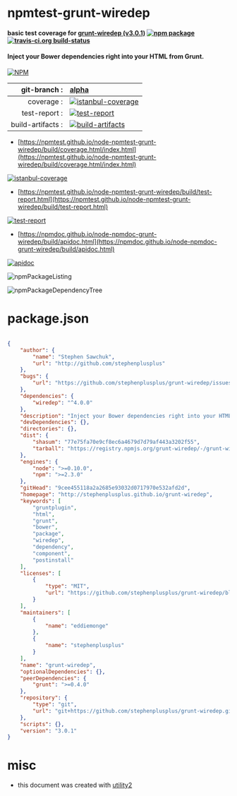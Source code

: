 # npmtest-grunt-wiredep

#### basic test coverage for  [grunt-wiredep (v3.0.1)](http://stephenplusplus.github.io/grunt-wiredep)  [![npm package](https://img.shields.io/npm/v/npmtest-grunt-wiredep.svg?style=flat-square)](https://www.npmjs.org/package/npmtest-grunt-wiredep) [![travis-ci.org build-status](https://api.travis-ci.org/npmtest/node-npmtest-grunt-wiredep.svg)](https://travis-ci.org/npmtest/node-npmtest-grunt-wiredep)

#### Inject your Bower dependencies right into your HTML from Grunt.

[![NPM](https://nodei.co/npm/grunt-wiredep.png?downloads=true&downloadRank=true&stars=true)](https://www.npmjs.com/package/grunt-wiredep)

| git-branch : | [alpha](https://github.com/npmtest/node-npmtest-grunt-wiredep/tree/alpha)|
|--:|:--|
| coverage : | [![istanbul-coverage](https://npmtest.github.io/node-npmtest-grunt-wiredep/build/coverage.badge.svg)](https://npmtest.github.io/node-npmtest-grunt-wiredep/build/coverage.html/index.html)|
| test-report : | [![test-report](https://npmtest.github.io/node-npmtest-grunt-wiredep/build/test-report.badge.svg)](https://npmtest.github.io/node-npmtest-grunt-wiredep/build/test-report.html)|
| build-artifacts : | [![build-artifacts](https://npmtest.github.io/node-npmtest-grunt-wiredep/glyphicons_144_folder_open.png)](https://github.com/npmtest/node-npmtest-grunt-wiredep/tree/gh-pages/build)|

- [https://npmtest.github.io/node-npmtest-grunt-wiredep/build/coverage.html/index.html](https://npmtest.github.io/node-npmtest-grunt-wiredep/build/coverage.html/index.html)

[![istanbul-coverage](https://npmtest.github.io/node-npmtest-grunt-wiredep/build/screenCapture.buildCi.browser.%252Ftmp%252Fbuild%252Fcoverage.lib.html.png)](https://npmtest.github.io/node-npmtest-grunt-wiredep/build/coverage.html/index.html)

- [https://npmtest.github.io/node-npmtest-grunt-wiredep/build/test-report.html](https://npmtest.github.io/node-npmtest-grunt-wiredep/build/test-report.html)

[![test-report](https://npmtest.github.io/node-npmtest-grunt-wiredep/build/screenCapture.buildCi.browser.%252Ftmp%252Fbuild%252Ftest-report.html.png)](https://npmtest.github.io/node-npmtest-grunt-wiredep/build/test-report.html)

- [https://npmdoc.github.io/node-npmdoc-grunt-wiredep/build/apidoc.html](https://npmdoc.github.io/node-npmdoc-grunt-wiredep/build/apidoc.html)

[![apidoc](https://npmdoc.github.io/node-npmdoc-grunt-wiredep/build/screenCapture.buildCi.browser.%252Ftmp%252Fbuild%252Fapidoc.html.png)](https://npmdoc.github.io/node-npmdoc-grunt-wiredep/build/apidoc.html)

![npmPackageListing](https://npmtest.github.io/node-npmtest-grunt-wiredep/build/screenCapture.npmPackageListing.svg)

![npmPackageDependencyTree](https://npmtest.github.io/node-npmtest-grunt-wiredep/build/screenCapture.npmPackageDependencyTree.svg)



# package.json

```json

{
    "author": {
        "name": "Stephen Sawchuk",
        "url": "http://github.com/stephenplusplus"
    },
    "bugs": {
        "url": "https://github.com/stephenplusplus/grunt-wiredep/issues"
    },
    "dependencies": {
        "wiredep": "^4.0.0"
    },
    "description": "Inject your Bower dependencies right into your HTML from Grunt.",
    "devDependencies": {},
    "directories": {},
    "dist": {
        "shasum": "77e75fa70e9cf8ec6a4679d7d79af443a3202f55",
        "tarball": "https://registry.npmjs.org/grunt-wiredep/-/grunt-wiredep-3.0.1.tgz"
    },
    "engines": {
        "node": ">=0.10.0",
        "npm": ">=2.3.0"
    },
    "gitHead": "9cee455118a2a2685e93032d0717970e532afd2d",
    "homepage": "http://stephenplusplus.github.io/grunt-wiredep",
    "keywords": [
        "gruntplugin",
        "html",
        "grunt",
        "bower",
        "package",
        "wiredep",
        "dependency",
        "component",
        "postinstall"
    ],
    "licenses": [
        {
            "type": "MIT",
            "url": "https://github.com/stephenplusplus/grunt-wiredep/blob/master/LICENSE-MIT"
        }
    ],
    "maintainers": [
        {
            "name": "eddiemonge"
        },
        {
            "name": "stephenplusplus"
        }
    ],
    "name": "grunt-wiredep",
    "optionalDependencies": {},
    "peerDependencies": {
        "grunt": ">=0.4.0"
    },
    "repository": {
        "type": "git",
        "url": "git+https://github.com/stephenplusplus/grunt-wiredep.git"
    },
    "scripts": {},
    "version": "3.0.1"
}
```



# misc
- this document was created with [utility2](https://github.com/kaizhu256/node-utility2)
